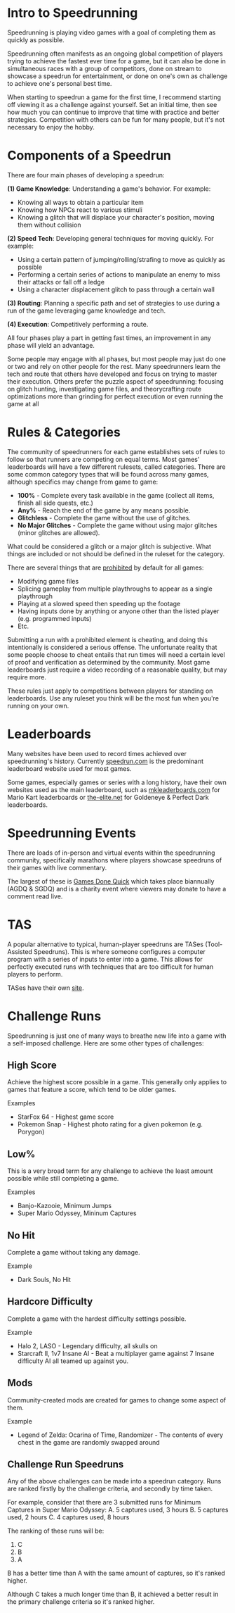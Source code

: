 # Intro to Speedrunning
Speedrunning is playing video games with a goal of completing them as quickly as possible.

Speedrunning often manifests as an ongoing global competition of players trying to achieve the fastest ever time for a game, but it can also be done in simultaneous races with a group of competitors, done on stream to showcase a speedrun for entertainment, or done on one's own as challenge to achieve one's personal best time.

When starting to speedrun a game for the first time, I recommend starting off viewing it as a challenge against yourself. Set an initial time, then see how much you can continue to improve that time with practice and better strategies. Competition with others can be fun for many people, but it's not necessary to enjoy the hobby.


# Components of a Speedrun
There are four main phases of developing a speedrun:

**(1) Game Knowledge**: Understanding a game's behavior. For example:
* Knowing all ways to obtain a particular item 
* Knowing how NPCs react to various stimuli
* Knowing a glitch that will displace your character's position, moving them without collision

**(2) Speed Tech**: Developing general techniques for moving quickly. For example:
* Using a certain pattern of jumping/rolling/strafing to move as quickly as possible 
* Performing a certain series of actions to manipulate an enemy to miss their attacks or fall off a ledge
* Using a character displacement glitch to pass through a certain wall

**(3) Routing**: Planning a specific path and set of strategies to use during a run of the game leveraging game knowledge and tech.

**(4) Execution**: Competitively performing a route.

All four phases play a part in getting fast times, an improvement in any phase will yield an advantage.

Some people may engage with all phases, but most people may just do one or two and rely on other people for the rest. Many speedrunners learn the tech and route that others have developed and focus on trying to master their execution. Others prefer the puzzle aspect of speedrunning: focusing on glitch hunting, investigating game files, and theorycrafting route optimizations more than grinding for perfect execution or even running the game at all


# Rules & Categories
The community of speedrunners for each game establishes sets of rules to follow so that runners are competing on equal terms. Most games' leaderboards will have a few different rulesets, called categories. There are some common category types that will be found across many games, although specifics may change from game to game:

* **100%** - Complete every task available in the game (collect all items, finish all side quests, etc.)
* **Any%** - Reach the end of the game by any means possible.
* **Glitchless** - Complete the game without the use of glitches. 
* **No Major Glitches** - Complete the game without using major glitches (minor glitches are allowed).

What could be considered a glitch or a major glitch is subjective. What things are included or not should be defined in the ruleset for the category.

There are several things that are [prohibited](https://www.speedrun.com/knowledgebase/site-rules) by default for all games:
* Modifying game files
* Splicing gameplay from multiple playthroughs to appear as a single playthrough
* Playing at a slowed speed then speeding up the footage 
* Having inputs done by anything or anyone other than the listed player (e.g. programmed inputs)
* Etc.

Submitting a run with a prohibited element is cheating, and doing this intentionally is considered a serious offense. The unfortunate reality that some people choose to cheat entails that run times will need a certain level of proof and verification as determined by the community. Most game leaderboards just require a video recording of a reasonable quality, but may require more.

These rules just apply to competitions between players for standing on leaderboards. Use any ruleset you think will be the most fun when you're running on your own. 


# Leaderboards
Many websites have been used to record times achieved over speedrunning's history. Currently [speedrun.com](https://www.speedrun.com/) is the predominant leaderboard website used for most games.

Some games, especially games or series with a long history, have their own websites used as the main leaderboard, such as [mkleaderboards.com](https://www.mkleaderboards.com/) for Mario Kart leaderboards or [the-elite.net](https://www.the-elite.net/) for Goldeneye & Perfect Dark leaderboards.


# Speedrunning Events
There are loads of in-person and virtual events within the speedrunning community, specifically marathons where players showcase speedruns of their games with live commentary.

The largest of these is [Games Done Quick](https://gamesdonequick.com/) which takes place biannually (AGDQ & SGDQ) and is a charity event where viewers may donate to have a comment read live.


# TAS
A popular alternative to typical, human-player speedruns are TASes (Tool-Assisted Speedruns). This is where someone configures a computer program with a series of inputs to enter into a game. This allows for perfectly executed runs with techniques that are too difficult for human players to perform.

TASes have their own [site](https://www.tasvideos.org).


# Challenge Runs
Speedrunning is just one of many ways to breathe new life into a game with a self-imposed challenge. Here are some other types of challenges:

## High Score
Achieve the highest score possible in a game. This generally only applies to games that feature a score, which tend to be older games.

Examples
* StarFox 64 - Highest game score
* Pokemon Snap - Highest photo rating for a given pokemon (e.g. Porygon)


## Low%
This is a very broad term for any challenge to achieve the least amount possible while still completing a game. 

Examples
* Banjo-Kazooie, Minimum Jumps
* Super Mario Odyssey, Mininum Captures


## No Hit
Complete a game without taking any damage.

Example
* Dark Souls, No Hit


## Hardcore Difficulty
Complete a game with the hardest difficulty settings possible.

Example
* Halo 2, LASO - Legendary difficulty, all skulls on
* Starcraft II, 1v7 Insane AI - Beat a multiplayer game against 7 Insane difficulty AI all teamed up against you.


## Mods
Community-created mods are created for games to change some aspect of them.

Example
* Legend of Zelda: Ocarina of Time, Randomizer - The contents of every chest in the game are randomly swapped around


## Challenge Run Speedruns
Any of the above challenges can be made into a speedrun category. Runs are ranked firstly by the challenge criteria, and secondly by time taken.

For example, consider that there are 3 submitted runs for Minimum Captures in Super Mario Odyssey:
A. 5 captures used, 3 hours
B. 5 captures used, 2 hours
C. 4 captures used, 8 hours

The ranking of these runs will be:
1. C
2. B
3. A

B has a better time than A with the same amount of captures, so it's ranked higher.

Although C takes a much longer time than B, it achieved a better result in the primary challenge criteria so it's ranked higher.

